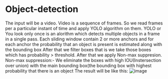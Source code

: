# Object-detection

The input will be a video.
Video is a sequence of frames. So we read frames per a particular instant of time and apply YOLO algorithm on them.
YOLO or You look only once is an alorithm which detects multiple objects in a frame in a single pass.
Each sliding window contain 2 or more anchors and for each anchor the probability that an object is present is estimated along with the bounding box
After that we filter boxes that is we take those boxes which has probability > threshold.
After that we apply Non-max suppresion.
Non-max suppression:- We eliminate the boxes with high IOU(Instersection over union) with the main bounding box(the bounding box with highest probability that there is an object
The result will be like this:
![image](https://user-images.githubusercontent.com/55240071/88453917-fafd4d80-ce88-11ea-9a8e-abe8e9c4e272.png)

